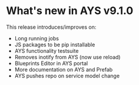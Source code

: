 # What's new in AYS v9.1.0

This release introduces/improves on:

- Long running jobs
- JS packages to be pip installable
- AYS functionality testsuite
- Removes inotify from AYS (now use reload)
- Blueprints Editor in AYS portal
- More documentation on AYS and Prefab
- AYS pushes repo on service model change
